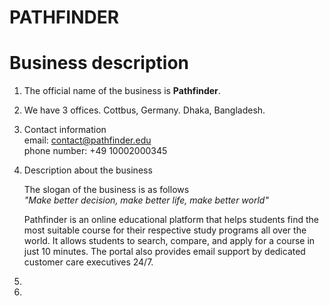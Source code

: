 # PATHFINDER

# Business description

1. The official name of the business is **Pathfinder**.
2. We have 3 offices. Cottbus, Germany. Dhaka, Bangladesh.
3. Contact information  
   email: contact@pathfinder.edu  
   phone number: +49 10002000345
4. Description about the business

   The slogan of the business is as follows  
   _"Make better decision, make better life, make better world"_

   Pathfinder is an online educational platform that helps students find the most suitable course for their respective study programs all over the world. It allows students to search, compare, and apply for a course in just 10 minutes. The portal also provides email support by dedicated customer care executives 24/7.

5.
6.

